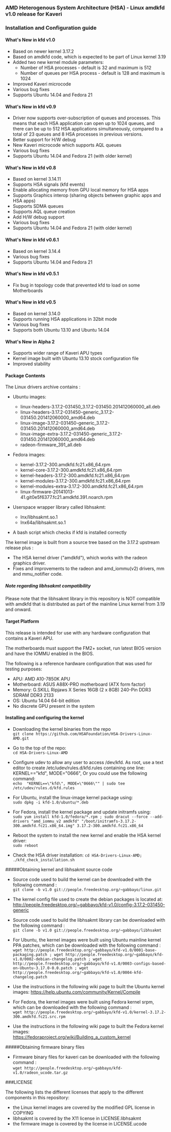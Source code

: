 ### AMD Heterogenous System Architecture (HSA) - Linux amdkfd v1.0 release for Kaveri

### Installation and Configuration guide

#### What's New in kfd v1.0

* Based on newer kernel 3.17.2
* Based on amdkfd code, which is expected to be part of Linux kernel 3.19
* Added two new kernel module parameters:
  * Number of HSA processes - default is 32 and maximum is 512
  * Number of queues per HSA process - default is 128 and maximum is 1024
* Improved Kaveri microcode
* Various bug fixes
* Supports Ubuntu 14.04 and Fedora 21

#### What's New in kfd v0.9

* Driver now supports over-subscription of queues and processes. This means
  that each HSA application can open up to 1024 queues, and there can be up to
  512 HSA applications simultaneously, compared to a total of 23 queues and 8
  HSA processes in previous versions.
* Better support for H/W debug
* New Kaveri microcode which supports AQL queues
* Various bug fixes
* Supports Ubuntu 14.04 and Fedora 21 (with older kernel)

#### What's New in kfd v0.8

* Based on kernel 3.14.11
* Supports HSA signals (kfd events)
* Enable allocating memory from GPU local memory for HSA apps
* Supports Graphics interop (sharing objects between graphic apps and HSA apps)
* Supports SDMA queues
* Supports AQL queue creation
* Add H/W debug support
* Various bug fixes
* Supports Ubuntu 14.04 and Fedora 21 (with older kernel)

#### What's New in kfd v0.6.1

* Based on kernel 3.14.4
* Various bug fixes
* Supports Ubuntu 14.04 and Fedora 21

#### What's New in kfd v0.5.1

* Fix bug in topology code that prevented kfd to load on some Motherboards

#### What's New in kfd v0.5

* Based on kernel 3.14.0
* Supports running HSA applications in 32bit mode
* Various bug fixes
* Supports both Ubuntu 13.10 and Ubuntu 14.04

#### What's New in Alpha 2

* Supports wider range of Kaveri APU types
* Kernel image built with Ubuntu 13.10 stock configuration file
* Improved stability

#### Package Contents

The Linux drivers archive contains :

* Ubuntu images:
  * linux-headers-3.17.2-031450_3.17.2-031450.201412060000_all.deb
  * linux-headers-3.17.2-031450-generic_3.17.2-031450.201412060000_amd64.deb
  * linux-image-3.17.2-031450-generic_3.17.2-031450.201412060000_amd64.deb
  * linux-image-extra-3.17.2-031450-generic_3.17.2-031450.201412060000_amd64.deb
  * radeon-firmware_391_all.deb

* Fedora images:
  * kernel-3.17.2-300.amdkfd.fc21.x86_64.rpm
  * kernel-core-3.17.2-300.amdkfd.fc21.x86_64.rpm
  * kernel-headers-3.17.2-300.amdkfd.fc21.x86_64.rpm
  * kernel-modules-3.17.2-300.amdkfd.fc21.x86_64.rpm
  * kernel-modules-extra-3.17.2-300.amdkfd.fc21.x86_64.rpm
  * linux-firmware-20141013-41.git0e5f6377.fc21.amdkfd.391.noarch.rpm

* Userspace wrapper library called libhsakmt:
  * lnx/libhsakmt.so.1
  * lnx64a/libhsakmt.so.1

* A bash script which checks if kfd is installed correctly

The kernel image is built from a source tree based on the 3.17.2 upstream
release plus :

* The HSA kernel driver ("amdkfd"), which works with the radeon
  graphics driver.
* Fixes and improvements to the radeon and amd_iommu(v2) drivers, mm and
  mmu_notifier code.

##### Note regarding libhsakmt compatibility
Please note that the libhsakmt library in this repository is NOT compatible 
with amdkfd that is distributed as part of the mainline Linux kernel 
from 3.19 and onward.

#### Target Platform

This release is intended for use with any hardware configuration that
contains a Kaveri APU.

The motherboards must support the FM2+ socket, run latest BIOS version
and have the IOMMU enabled in the BIOS.

The following is a reference hardware configuration that was used for
testing purposes:

* APU:            AMD A10-7850K APU
* Motherboard:    ASUS A88X-PRO motherboard (ATX form factor)
* Memory:         G.SKILL Ripjaws X Series 16GB (2 x 8GB) 240-Pin DDR3 SDRAM DDR3 2133
* OS:             Ubuntu 14.04 64-bit edition
* No discrete GPU present in the system

#### Installing and configuring the kernel

* Downloading the kernel binaries from the repo  
`git clone https://github.com/HSAFoundation/HSA-Drivers-Linux-AMD.git`

* Go to the top of the repo:  
`cd HSA-Drivers-Linux-AMD`

* Configure udev to allow any user to access /dev/kfd. As root, use a text
editor to create /etc/udev/rules.d/kfd.rules containing one line:
KERNEL=="kfd", MODE="0666", Or you could use the following command:  
`echo  "KERNEL==\"kfd\", MODE=\"0666\"" | sudo tee /etc/udev/rules.d/kfd.rules`

* For Ubuntu, install the linux-image kernel package using:  
`sudo dpkg -i kfd-1.0/ubuntu/*.deb`

* For Fedora, install the kernel package and update initramfs using:  
`sudo yum install kfd-1.0/fedora/*.rpm ; sudo dracut --force --add-drivers "amd_iommu_v2 amdkfd" "/boot/initramfs-3.17.2-300.amdkfd.fc21.x86_64.img" 3.17.2-300.amdkfd.fc21.x86_64`

* Reboot the system to install the new kernel and enable the HSA kernel driver:  
`sudo reboot`

* Check the HSA driver installation:
`cd HSA-Drivers-Linux-AMD; ./kfd_check_installation.sh`


#####Obtaining kernel and libhsakmt source code

* Source code used to build the kernel can be downloaded with the following
command :  
`git clone -b v1.0 git://people.freedesktop.org/~gabbayo/linux.git`

* The kernel config file used to create the debian packages is located at:  
http://people.freedesktop.org/~gabbayo/kfd-v1.0/config-3.17.2-031450-generic

* Source code used to build the libhsakmt library can be downloaded with the
following command :  
`git clone -b v1.0 git://people.freedesktop.org/~gabbayo/libhsakmt`

* For Ubuntu, the kernel images were built using Ubuntu mainline kernel
PPA patches, which can be downloaded with the following command :  
`wget http://people.freedesktop.org/~gabbayo/kfd-v1.0/0001-base-packaging.patch ; wget http://people.freedesktop.org/~gabbayo/kfd-v1.0/0002-debian-changelog.patch ; wget http://people.freedesktop.org/~gabbayo/kfd-v1.0/0003-configs-based-on-Ubuntu-3.17.0-0.0.patch ; wget http://people.freedesktop.org/~gabbayo/kfd-v1.0/0004-kfd-changelog.patch`

* Use the instructions in the following wiki page to built the Ubuntu kernel images:
https://help.ubuntu.com/community/Kernel/Compile

* For Fedora, the kernel images were built using Fedora kernel srpm,
which can be downloaded with the following command :  
`wget http://people.freedesktop.org/~gabbayo/kfd-v1.0/kernel-3.17.2-300.amdkfd.fc21.src.rpm`

* Use the instructions in the following wiki page to built the Fedora kernel images:  
https://fedoraproject.org/wiki/Building_a_custom_kernel

#####Obtaining firmware binary files

* Firmware binary files for kaveri can be downloaded with the following command :  
`wget http://people.freedesktop.org/~gabbayo/kfd-v1.0/radeon_ucode.tar.gz`

###LICENSE

The following lists the different licenses that apply to the different
components in this repository:

* the Linux kernel images are covered by the modified GPL license in COPYING
* libhsakmt is covered by the X11 license in LICENSE.libhsakmt
* the firmware image is covered by the license in LICENSE.ucode
